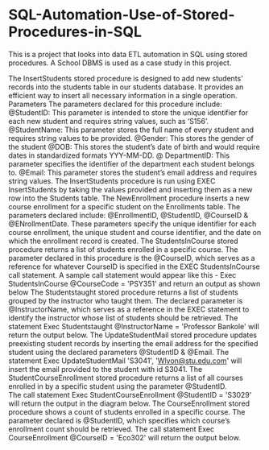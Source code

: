 # SQL-Automation-Use-of-Stored-Procedures-in-SQL
This is a project that looks into data ETL automation in SQL using stored procedures. A School DBMS is used as a case study in this project.

The InsertStudents stored procedure is designed to add new students' records into the 
students table in our students database. It provides an efficient way to insert all necessary 
information in a single operation. 
Parameters 
The parameters declared for this procedure include: 
@StudentID: This parameter is intended to store the unique identifier for each new student and 
requires string values, such as ‘S156’. 
@StudentName: This parameter stores the full name of every student and requires string 
values to be provided. 
@Gender: This stores the gender of the student 
@DOB: This stores the student’s date of birth and would require dates in standardized formats 
YYY-MM-DD. 
@ DepartmentID: This parameter specifies the identifier of the department each student 
belongs to. 
@Email: This parameter stores the student’s email address and requires string values. 
The InsertStudents procedure is run using EXEC InsertStudents by taking the values 
provided and inserting them as a new row into the Students table. 
The NewEnrollment procedure inserts a new course enrollment for a specific student on the 
Enrollments table. 
The parameters declared include: 
@EnrollmentID, @StudentID, @CourseID & @ENrollmentDate. These parameters specify 
the unique identifier for each course enrollment, the unique student and course identifier, and 
the date on which the enrollment record is created. 
The StudentsInCourse stored procedure returns a list of students enrolled in a specific course. 
The parameter declared in this procedure is the @CourseID, which serves as a reference for 
whatever CourseID is specified in the EXEC StudentsInCourse call statement. A sample call 
statement would appear like this - Exec StudentsInCourse @CourseCode = 'PSY351' and 
return an output as shown below 
The Studentstaught stored procedure returns a list of students grouped by the instructor who 
taught them. The declared parameter is @InstructorName, which serves as a reference in the 
EXEC statement to identify the instructor whose list of students should be retrieved. The 
statement Exec Studentstaught @InstructorName = 'Professor Bankole' will return the 
output below. 
The UpdateStudentMail stored procedure updates preexisting student records by inserting the 
email address for the specified student using the declared parameters @StudentID & @Email. 
The statement Exec UpdateStudentMail 'S3041', 'Wlyon@stu.edu.com' will insert the email 
provided to the student with id S3041. 
The StudentCourseEnrollment stored procedure returns a list of all courses enrolled in by a 
specific student using the parameter @StudentID.  
The call statement Exec StudentCourseEnrollment @StudentID = 'S3029' will return the 
output in the diagram below. 
The CourseEnrollment stored procedure shows a count of students enrolled in a specific 
course. The parameter declared is @StudentID, which specifies which course’s enrollment 
count should be retrieved. 
The call statement Exec CourseEnrollment @CourseID = 'Eco302' will return the output 
below. 
 
